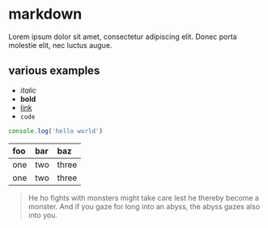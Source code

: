 # markdown

Lorem ipsum dolor sit amet, consectetur adipiscing elit. Donec porta molestie elit, nec luctus augue.

## various examples

- *italic*
- **bold**
- [link](https://github.com)
- `code`

```js
console.log('hello world')
```

| foo  | bar  | baz   |
| :--- | :--- | :---- |
| one  | two  | three |
| one  | two  | three |

> He ho fights with monsters might take care lest he thereby become a monster. And if you gaze for long into an abyss, the abyss gazes also into you.